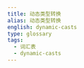 ```yaml
---
title: 动态类型转换
alias: 动态类型转换
english: dynamic-casts
type: glossary
tags:
  - 词汇表
  - dynamic-casts
---
```

